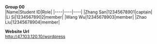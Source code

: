 **Group 00**  
|Name|Student ID|Role|
|----|----|----|
|Zhang San|12345678901|captain| 
|Li Si|12345678902|member|
|Wang Wu|12345678903|member| 
|Zhao Liu|12345678904|member|
  
**Website Url**  
http://47.103.120.10/wordpress
